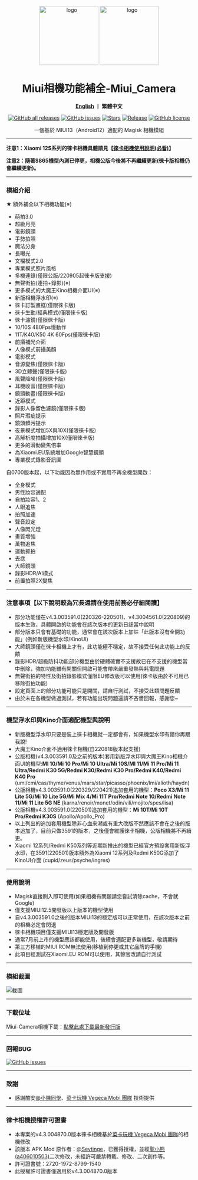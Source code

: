 <div align="center">
   <img width="160" src="https://i.imgur.com/wz2b85J.png" alt="logo">
   <img width="160" src="https://i.imgur.com/jm0M0rG.png" alt="logo">
   <h1>Miui相機功能補全-Miui_Camera</h1>
   <p>
       <b><a href="https://github.com/a406010503/Miui_Camera/blob/main/README_en.md">English</a>  丨 繁體中文</b>
   </p>
   <a href="https://github.com/a406010503/Miui_Camera/releases"><img alt="GitHub all releases" src="https://img.shields.io/github/downloads/a406010503/Miui_Camera/total?label=Downloads"></a>
   <a href="https://github.com/a406010503/Miui_Camera/issues"><img alt="GitHub issues" src="https://img.shields.io/github/issues/a406010503/Miui_Camera"></a>
   <a href="https://github.com/a406010503/Miui_Camera/"><img alt="Stars" src="https://img.shields.io/github/stars/a406010503/Miui_Camera?label=stars"></a>
   <a href="https://github.com/a406010503/Miui_Camera/releases/latest"><img alt="Release" src="https://img.shields.io/github/v/release/a406010503/Miui_Camera?label=release"></a>
   <a href="https://github.com/a406010503/Miui_Camera/blob/main/LICENSE"><img alt="GitHub license" src="https://img.shields.io/github/license/a406010503/Miui_Camera"></a>
   <p>一個基於 MIUI13（Android12）適配的 Magisk 相機模組</p>
</div>

---

<b>注意1：Xiaomi 12S系列的徠卡相機具體請見【[徠卡相機使用說明(必看)](https://github.com/a406010503/Miui_Camera/blob/main/Leica.md)】<p>
**注意2：隨著S865機型內測已停更，相機公版今後將不再繼續更新(徠卡版相機仍會繼續更新)。</b></p>**

---
### 模組介紹
★ 額外補全以下相機功能(※)
- 萌拍3.0
- 超級月亮
- 電影鏡頭
- 手勢拍照
- 魔法分身
- 長曝光
- 文檔模式2.0
- 專業模式照片風格
- 多機連錄(僅限公版/220905起徠卡版支援)
- 無聲街拍(連拍+錄影)(※)
- 更多模式的大魔王Kino相機介面UI(※)
- 新版相機浮水印(※)
- 徠卡訂製畫框(僅限徠卡版)
- 徠卡生動/經典模式(僅限徠卡版)
- 徠卡濾鏡(僅限徠卡版)
- 10/10S 480Fps慢動作
- 11T/K40/K50 4K 60Fps(僅限徠卡版)
- 前攝補光介面
- 人像模式前攝美顏
- 電影模式
- 音源變焦(僅限徠卡版)
- 3D立體聲(僅限徠卡版)
- 風聲降噪(僅限徠卡版)
- 耳機收音(僅限徠卡版)
- 鏡頭動畫(僅限徠卡版)
- 近距模式
- 錄影人像留色濾鏡(僅限徠卡版)
- 照片瑕疵提示
- 鏡頭髒污提示
- 夜景模式增加5X與10X(僅限徠卡版)
- 高解析度拍攝增加10X(僅限徠卡版)
- 更多的滑動變焦倍率
- 為Xiaomi.EU系統增加Google智慧鏡頭
- 專業模式錄影音訊圖

自0700版本起，以下功能因為無作用或不實用不再全機型開啟：

- 全身模式
- 男性妝容適配
- 自拍妝容1、2
- 人眼追焦
- 拍照加速
- 聲音設定
- 人像閃光燈
- 畫質增強
- 萬物追焦
- 運動抓拍
- 去痣
- 大師鏡頭
- 錄影HDR/AI模式
- 前置拍照2X變焦

---

### 注意事項【以下說明較為冗長還請在使用前務必仔細閱讀】
- 部分功能僅在v4.3.003591.0(220326-220501)、v4.3004561.0(220809)的版本生效，具體開啟的功能會在該次版本的更新日誌當中說明
- 部分版本只會有基礎的功能，通常會在該次版本上加註「此版本沒有全開功能」(例如新版機型水印/KinoUI)
- 大師鏡頭僅在徠卡相機上才有，此功能極不穩定，故不接受任何此功能上的反饋
- 錄影HDR/超級防抖功能部分機型由於硬體確實不支援故已在不支援的機型當中刪除，強加功能雖有開關但開啟可能會帶來嚴重發熱與耗電問題
- 無聲街拍的特性及街拍錄影模式僅限EU修改版可以使用(徠卡版由於不可用已移除街拍功能)
- 設定頁面上的部分功能可能只是開關，請自行測試，不接受此類問題反饋
- 由於未在各機型做過測試，若有功能出現問題還請不吝嗇回報，感謝您~

---

### 機型浮水印與Kino介面適配機型與說明
- 新版機型浮水印只要是裝上徠卡相機就一定都會有，如果機型水印有錯你再跟我說!
- 大魔王Kino介面不適用徠卡相機(自220818版本起支援)
- 公版相機(v4.3.003591.0及之前的版本)套用新版浮水印與大魔王Kino相機介面UI的機型:**MI 10/Mi 10 Pro/Mi 10 Ultra/Mi 10S/MI 11/Mi 11 Pro/Mi 11 Ultra/Redmi K30 5G/Redmi K30/Redmi K30 Pro/Redmi K40/Redmi K40 Pro**
(umi/cmi/cas/thyme/venus/mars/star/picasso/phoenix/lmi/alioth/haydn)
- 公版相機v4.3.003591.0(220329/220421)追加套用的機型：**Poco X3/Mi 11 Lite 5G/Mi 10 Lite 5G/Mi Mix 4/Mi 11T Pro/Redmi Note 10/Redmi Note 11/Mi 11 Lite 5G NE**
(karna/renoir/monet/odin/vili/mojito/spes/lisa)
- 公版相機v4.3.003591.0(220501)追加套用的機型：**Mi 10T/Mi 10T Pro/Redmi K30S** (Apollo/Apollo_Pro)
- 以上列出的追加套用機型除非心血來潮或有重大改版不然應該不會在之後的版本追加了，目前只做3591的版本，之後僅會維護徠卡相機，公版相機將不再續更。
- Xiaomi 12系列/Redmi K50系列等近期新推出的機型已經官方預設套用新版浮水印，在3591(220501)版本額外為Xiaomi 12系列及Redmi K50G添加了KinoUI介面 (cupid/zeus/psyche/ingres)

---

### 使用說明
- Magisk直接刷入即可使用(如果相機有問題請您嘗試清除cache，不會就Google)
- 僅支援MIUI12.5開發版以上版本的機型使用
- 自v4.3.003591.0之後的版本MIUI13的穩定版可以正常使用，在該次版本之前的相機必定會閃退
- 徠卡相機項目僅支援MIUI13穩定版及開發版
- 通常7月前上市的機型應該都能使用，後續會適配更多新機型，敬請期待
- 第三方移植的MIUI ROM無法使用(移植到停更或其它品牌的手機)
- 此項目經測試在Xiaomi.EU ROM可以使用，其餘官改請自行測試

---

### 模組截圖
![截圖](https://i.imgur.com/yx2fdcg.png)  

---

### 下載位址

Miui-Camera相機下載：[點擊此處下載最新發行版](https://github.com/a406010503/Miui_Camera/releases)  

---

### 回報BUG

  <a href="https://github.com/a406010503/Miui_Camera/issues"><img alt="GitHub issues" src="https://img.shields.io/github/issues/a406010503/Miui_Camera"></a>

---

### 致謝
- 感謝酷安[@小陳同學](http://www.coolapk.com/u/1388927)、[菜卡玩機 Vegeca Mobi 團隊](http://sevtinge.weihestudio.club/micamera_44071202.html) 技術提供

---

### 徠卡相機授權許可證書
- 本專案的v4.3.004870.0版本徠卡相機基於[菜卡玩機 Vegeca Mobi 團隊](http://sevtinge.weihestudio.club/micamera_44071202.html)的相機修改
- 該版本 APK Mod 原作者：[@Sevtinge](https://github.com/Sevtinge)，已獲得授權，並經[聖小熊 (a406010503)](https://github.com/a406010503)二次修改，未經許可嚴禁轉載、修改、二次創作等。
- 許可證書號：2720-1972-8799-1540
- 此授權許可證書僅適用於v4.3.004870.0版本
